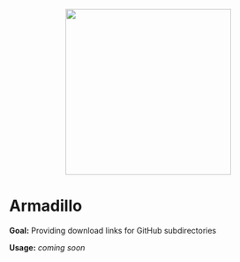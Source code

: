 
<p align="center">
  <img src="https://www.nationalgeographic.com/content/dam/animals/thumbs/rights-exempt/mammals/group/armadillos_thumb.JPG" width="300" height="300"/>
</p>

# Armadillo

**Goal:** Providing download links for GitHub subdirectories

**Usage:** _coming soon_
